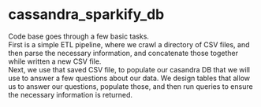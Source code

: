 # cassandra_sparkify_db
Code base goes through a few basic tasks.  
First is a simple ETL pipeline, where we crawl a directory of CSV files, and then parse the necessary information, and concatenate those together while written a new CSV file.  
Next, we use that saved CSV file, to populate our casandra DB that we will use to answer a few questions about our data.  We design tables that allow us to answer our questions, populate those, and then run queries to ensure the necessary information is returned.